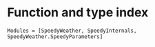 # Function and type index

```@autodocs
Modules = [SpeedyWeather, SpeedyInternals, SpeedyWeather.SpeedyParameters]
```